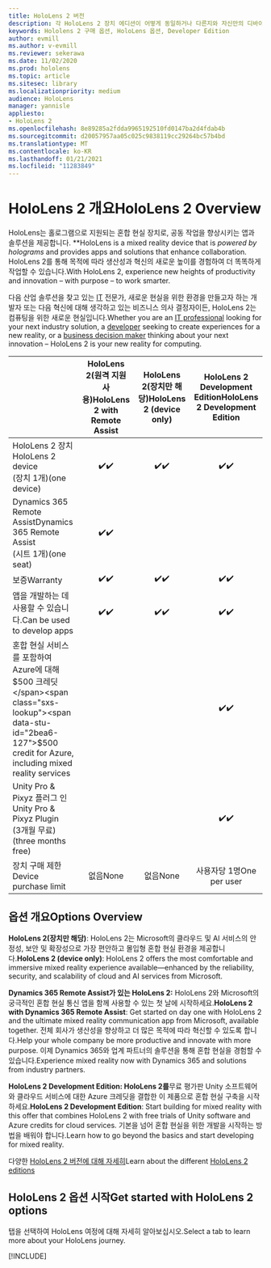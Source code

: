 ```yaml
---
title: HoloLens 2 버전
description: 각 HoloLens 2 장치 에디션이 어떻게 동일하거나 다른지와 자신만의 디바이스 에디션을 소유한 후 어떻게 해야 하는지 확인합니다.
keywords: Hololens 2 구매 옵션, HoloLens 옵션, Developer Edition
author: evmill
ms.author: v-evmill
ms.reviewer: sekerawa
ms.date: 11/02/2020
ms.prod: hololens
ms.topic: article
ms.sitesec: library
ms.localizationpriority: medium
audience: HoloLens
manager: yannisle
appliesto:
- HoloLens 2
ms.openlocfilehash: 8e89285a2fdda9965192510fd0147ba2d4fdab4b
ms.sourcegitcommit: d20057957aa05c025c9838119cc29264bc57b4bd
ms.translationtype: MT
ms.contentlocale: ko-KR
ms.lasthandoff: 01/21/2021
ms.locfileid: "11283849"
---
```

# <span data-ttu-id="2bea6-104">HoloLens 2 개요</span><span class="sxs-lookup"><span data-stu-id="2bea6-104">HoloLens 2 Overview</span></span>

<span data-ttu-id="2bea6-105">HoloLens는 홀로그램으로 지원되는 혼합 현실 장치로, 공동 작업을 향상시키는 앱과 솔루션을 제공합니다. \*\*</span><span class="sxs-lookup"><span data-stu-id="2bea6-105">HoloLens is a mixed reality device that is *powered by holograms* and provides apps and solutions that enhance collaboration.</span></span> <span data-ttu-id="2bea6-106">HoloLens 2를 통해 목적에 따라 생산성과 혁신의 새로운 높이를 경험하여 더 똑똑하게 작업할 수 있습니다.</span><span class="sxs-lookup"><span data-stu-id="2bea6-106">With HoloLens 2, experience new heights of productivity and innovation – with purpose – to work smarter.</span></span>

<span data-ttu-id="2bea6-107">다음 산업 솔루션을 찾고 있는 [IT](https://www.microsoft.com/hololens/apps) 전문가, [](https://www.microsoft.com/hololens/developers) 새로운 현실을 위한 환경을 만들고자 [](https://www.microsoft.com/hololens/apps) 하는 개발자 또는 다음 혁신에 대해 생각하고 있는 비즈니스 의사 결정자이든, HoloLens 2는 컴퓨팅을 위한 새로운 현실입니다.</span><span class="sxs-lookup"><span data-stu-id="2bea6-107">Whether you are an [IT professional](https://www.microsoft.com/hololens/apps) looking for your next industry solution, a [developer](https://www.microsoft.com/hololens/developers) seeking to create experiences for a new reality, or a [business decision maker](https://www.microsoft.com/hololens/apps) thinking about your next innovation – HoloLens 2 is your new reality for computing.</span></span> 

|                                                         | <span data-ttu-id="2bea6-108">HoloLens 2(원격 지원 사용)</span><span class="sxs-lookup"><span data-stu-id="2bea6-108">HoloLens 2 with Remote Assist</span></span> | <span data-ttu-id="2bea6-109">HoloLens 2(장치만 해당)</span><span class="sxs-lookup"><span data-stu-id="2bea6-109">HoloLens 2 (device only)</span></span> | <span data-ttu-id="2bea6-110">HoloLens 2 Development Edition</span><span class="sxs-lookup"><span data-stu-id="2bea6-110">HoloLens 2 Development Edition</span></span> |
|---------------------------------------------------------|:-----------------------------:|:------------------------:|:------------------------------:|
| <span data-ttu-id="2bea6-111">HoloLens 2 장치</span><span class="sxs-lookup"><span data-stu-id="2bea6-111">HoloLens 2 device</span></span> <br><span data-ttu-id="2bea6-112">(장치 1개)</span><span class="sxs-lookup"><span data-stu-id="2bea6-112">(one device)</span></span>                      |               <span data-ttu-id="2bea6-113">✔️</span><span class="sxs-lookup"><span data-stu-id="2bea6-113">✔️</span></span>               |             <span data-ttu-id="2bea6-114">✔️</span><span class="sxs-lookup"><span data-stu-id="2bea6-114">✔️</span></span>            |                <span data-ttu-id="2bea6-115">✔️</span><span class="sxs-lookup"><span data-stu-id="2bea6-115">✔️</span></span>               |
| <span data-ttu-id="2bea6-116">Dynamics 365 Remote Assist</span><span class="sxs-lookup"><span data-stu-id="2bea6-116">Dynamics 365 Remote Assist</span></span><br><span data-ttu-id="2bea6-117">(시트 1개)</span><span class="sxs-lookup"><span data-stu-id="2bea6-117">(one seat)</span></span>                |               <span data-ttu-id="2bea6-118">✔️</span><span class="sxs-lookup"><span data-stu-id="2bea6-118">✔️</span></span>               |                          |                                |
| <span data-ttu-id="2bea6-119">보증</span><span class="sxs-lookup"><span data-stu-id="2bea6-119">Warranty</span></span>                                                |               <span data-ttu-id="2bea6-120">✔️</span><span class="sxs-lookup"><span data-stu-id="2bea6-120">✔️</span></span>               |             <span data-ttu-id="2bea6-121">✔️</span><span class="sxs-lookup"><span data-stu-id="2bea6-121">✔️</span></span>            |                <span data-ttu-id="2bea6-122">✔️</span><span class="sxs-lookup"><span data-stu-id="2bea6-122">✔️</span></span>               |
| <span data-ttu-id="2bea6-123">앱을 개발하는 데 사용할 수 있습니다.</span><span class="sxs-lookup"><span data-stu-id="2bea6-123">Can be used to develop apps</span></span>                                 |               <span data-ttu-id="2bea6-124">✔️</span><span class="sxs-lookup"><span data-stu-id="2bea6-124">✔️</span></span>               |             <span data-ttu-id="2bea6-125">✔️</span><span class="sxs-lookup"><span data-stu-id="2bea6-125">✔️</span></span>            |                <span data-ttu-id="2bea6-126">✔️</span><span class="sxs-lookup"><span data-stu-id="2bea6-126">✔️</span></span>               |
| <span data-ttu-id="2bea6-127">혼합 현실 서비스를 포함하여 Azure에 대해 $500 크레딧</span><span class="sxs-lookup"><span data-stu-id="2bea6-127">$500 credit for Azure, including mixed reality services</span></span> |                               |                          |                <span data-ttu-id="2bea6-128">✔️</span><span class="sxs-lookup"><span data-stu-id="2bea6-128">✔️</span></span>               |
| <span data-ttu-id="2bea6-129">Unity Pro & Pixyz 플러그 인</span><span class="sxs-lookup"><span data-stu-id="2bea6-129">Unity Pro & Pixyz Plugin</span></span> <br><span data-ttu-id="2bea6-130">(3개월 무료)</span><span class="sxs-lookup"><span data-stu-id="2bea6-130">(three months free)</span></span>        |                               |                          |                <span data-ttu-id="2bea6-131">✔️</span><span class="sxs-lookup"><span data-stu-id="2bea6-131">✔️</span></span>               |
| <span data-ttu-id="2bea6-132">장치 구매 제한</span><span class="sxs-lookup"><span data-stu-id="2bea6-132">Device purchase limit</span></span>                                   |              <span data-ttu-id="2bea6-133">없음</span><span class="sxs-lookup"><span data-stu-id="2bea6-133">None</span></span>             |           <span data-ttu-id="2bea6-134">없음</span><span class="sxs-lookup"><span data-stu-id="2bea6-134">None</span></span>           |          <span data-ttu-id="2bea6-135">사용자당 1명</span><span class="sxs-lookup"><span data-stu-id="2bea6-135">One per user</span></span>          |

## <span data-ttu-id="2bea6-136">옵션 개요</span><span class="sxs-lookup"><span data-stu-id="2bea6-136">Options Overview</span></span>

<span data-ttu-id="2bea6-137">**HoloLens 2(장치만 해당)**: HoloLens 2는 Microsoft의 클라우드 및 AI 서비스의 안정성, 보안 및 확장성으로 가장 편안하고 몰입형 혼합 현실 환경을 제공합니다.</span><span class="sxs-lookup"><span data-stu-id="2bea6-137">**HoloLens 2 (device only)**: HoloLens 2 offers the most comfortable and immersive mixed reality experience available—enhanced by the reliability, security, and scalability of cloud and AI services from Microsoft.</span></span>

<span data-ttu-id="2bea6-138">**Dynamics 365 Remote Assist가 있는 HoloLens 2:** HoloLens 2와 Microsoft의 궁극적인 혼합 현실 통신 앱을 함께 사용할 수 있는 첫 날에 시작하세요.</span><span class="sxs-lookup"><span data-stu-id="2bea6-138">**HoloLens 2 with Dynamics 365 Remote Assist**: Get started on day one with HoloLens 2 and the ultimate mixed reality communication app from Microsoft, available together.</span></span> <span data-ttu-id="2bea6-139">전체 회사가 생산성을 향상하고 더 많은 목적에 따라 혁신할 수 있도록 합니다.</span><span class="sxs-lookup"><span data-stu-id="2bea6-139">Help your whole company be more productive and innovate with more purpose.</span></span> <span data-ttu-id="2bea6-140">이제 Dynamics 365와 업계 파트너의 솔루션을 통해 혼합 현실을 경험할 수 있습니다.</span><span class="sxs-lookup"><span data-stu-id="2bea6-140">Experience mixed reality now with Dynamics 365 and solutions from industry partners.</span></span>

<span data-ttu-id="2bea6-141">**HoloLens 2 Development Edition: HoloLens 2를**무료 평가판 Unity 소프트웨어와 클라우드 서비스에 대한 Azure 크레딧을 결합한 이 제품으로 혼합 현실 구축을 시작하세요.</span><span class="sxs-lookup"><span data-stu-id="2bea6-141">**HoloLens 2 Development Edition**: Start building for mixed reality with this offer that combines HoloLens 2 with free trials of Unity software and Azure credits for cloud services.</span></span> <span data-ttu-id="2bea6-142">기본을 넘어 혼합 현실을 위한 개발을 시작하는 방법을 배워야 합니다.</span><span class="sxs-lookup"><span data-stu-id="2bea6-142">Learn how to go beyond the basics and start developing for mixed reality.</span></span>

<span data-ttu-id="2bea6-143">다양한 [HoloLens 2 버전에 대해 자세히](https://www.microsoft.com/hololens/buy)</span><span class="sxs-lookup"><span data-stu-id="2bea6-143">Learn about the different [HoloLens 2 editions](https://www.microsoft.com/hololens/buy)</span></span>

## <span data-ttu-id="2bea6-144">HoloLens 2 옵션 시작</span><span class="sxs-lookup"><span data-stu-id="2bea6-144">Get started with HoloLens 2 options</span></span>

<span data-ttu-id="2bea6-145">탭을 선택하여 HoloLens 여정에 대해 자세히 알아보십시오.</span><span class="sxs-lookup"><span data-stu-id="2bea6-145">Select a tab to learn more about your HoloLens journey.</span></span>

[!INCLUDE[](includes/options-overview.md)]
